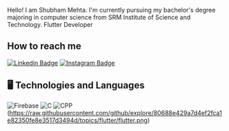 Hello! 
I am Shubham Mehta. I'm currently pursuing my bachelor's degree majoring in computer science from SRM Institute of Science and Technology.
Flutter Developer

 ## How to reach me

[![Linkedin Badge](https://img.shields.io/badge/-shubhammehta-blue?style=flat-square&logo=Linkedin&logoColor=white&link=https://www.linkedin.com/in/shubham-mehta-680674180/)](https://www.linkedin.com/in/shubham-mehta-680674180/)
[![Instagram Badge](https://img.shields.io/badge/-shubhammehta-purple?style=flat-square&logo=instagram&logoColor=white&link=https://www.instagram.com/shubham60mehta/)](https://www.instagram.com/shubham60mehta/)
   
   ## 🖥 Technologies and Languages
   
![Firebase](https://img.shields.io/badge/-Firebase-black?style=plastic&logo=firebase)
![C](https://img.shields.io/badge/-C-black?style=plastic&logo=C) 
![CPP](https://img.shields.io/badge/-C++-black?style=plastic&logo=C) (https://raw.githubusercontent.com/github/explore/80688e429a7d4ef2fca1e82350fe8e3517d3494d/topics/flutter/flutter.png)
